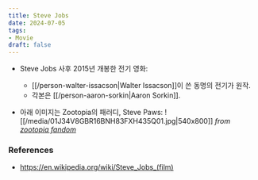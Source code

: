 ```yaml
---
title: Steve Jobs
date: 2024-07-05
tags:
- Movie
draft: false
---
```


- Steve Jobs 사후 2015년 개봉한 전기 영화:
    - [[/person-walter-issacson|Walter Issacson]]이 쓴 동명의 전기가 원작.
    - 각본은 [[/person-aaron-sorkin|Aaron Sorkin]].

- 아래 이미지는 Zootopia의 패러디, Steve Paws:
    ![[/media/01J34V8GBR16BNH83FXH435Q01.jpg|540x800]]
    *from [zootopia fandom](https://zootopia.fandom.com/wiki/List_of_Zootopian_Films/Gallery)*


### References
- https://en.wikipedia.org/wiki/Steve_Jobs_(film)